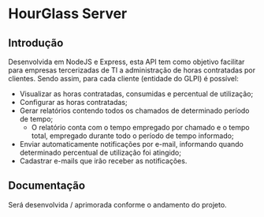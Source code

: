 HourGlass Server
==============

## Introdução

Desenvolvida em NodeJS e Express, esta API tem como objetivo facilitar para empresas tercerizadas de TI a administração de horas contratadas por clientes.
Sendo assim, para cada cliente (entidade do GLPI) é possível:

- Visualizar as horas contratadas, consumidas e percentual de utilização;
- Configurar as horas contratadas;
- Gerar relatórios contendo todos os chamados de determinado período de tempo;
  - O relatório conta com o tempo empregado por chamado e o tempo total, empregado durante todo o período de tempo informado;
- Enviar automaticamente notificações por e-mail, informando quando determinado percentual de utilização foi atingido;
- Cadastrar e-mails que irão receber as notificações.

## Documentação

Será desenvolvida / aprimorada conforme o andamento do projeto.

